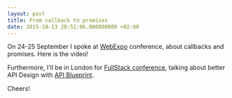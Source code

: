 ```yaml
---
layout: post
title: From callback to promises
date: 2015-10-13 20:51:06.000000000 +02:00
---
```


On 24-25 September I spoke at [WebExpo](http://webexpo.net/prague2015/) conference, about callbacks and promises. Here is the video!

<script type="text/javascript" src="//slideslive.com/embed_presentation.js"></script>

<script type="text/javascript" id="sle81767">
slidesLive = createSlidesLiveBox();
slidesLive.bgColor="transparent";
slidesLive.embedPresentation(38894521);
</script>

Furthermore, I'll be in London for [FullStack conference](https://skillsmatter.com/conferences/6612-fullstack#program), talking about better API Design with [API Blueprint](https://apiblueprint.org).

Cheers!